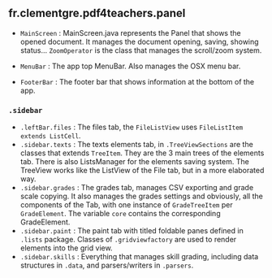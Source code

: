 ## fr.clementgre.pdf4teachers.panel

- ``MainScreen`` : MainScreen.java represents the Panel that shows the opened document. It manages the document
  opening, saving, showing status... `ZoomOperator` is the class that manages the scroll/zoom system.

- ``MenuBar`` : The app top MenuBar. Also manages the OSX menu bar.

- ``FooterBar`` : The footer bar that shows information at the bottom of the app.

### ``.sidebar``

- ``.leftBar.files`` : The files tab, the `FileListView` uses `FileListItem extends ListCell`.
- ``.sidebar.texts`` : The texts elements tab, in ``.TreeViewSections`` are the classes that extends `TreeItem`. They
  are the 3 main trees of the elements tab. There is also ListsManager for the elements saving system. The TreeView
  works like the ListView of the File tab, but in a more elaborated way.
- ``.sidebar.grades`` : The grades tab, manages CSV exporting and grade scale copying. It also manages the grades
  settings and obviously, all the components of the Tab, with one instance of `GradeTreeItem` per `GradeElement`. The
  variable ``core`` contains the corresponding GradeElement.
- ``.sidebar.paint`` : The paint tab with titled foldable panes defined in `.lists` package. Classes of
  `.gridviewfactory` are used to render elements into the grid view.
- ``.sidebar.skills`` : Everything that manages skill grading, including data structures in `.data`,
  and parsers/writers in `.parsers`.
